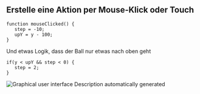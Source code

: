 ## Erstelle eine Aktion per Mouse-Klick oder Touch

```
function mouseClicked() {
   step = -10;
   upY = y - 100;
}
```
Und etwas Logik, dass der Ball nur etwas nach oben geht
```
if(y < upY && step < 0) {
   step = 2;
}
```
![Graphical user interface Description automatically
generated](./image5.png)